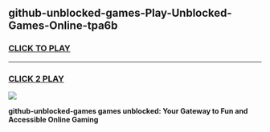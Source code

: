 
## github-unblocked-games-Play-Unblocked-Games-Online-tpa6b
<h3>
<a href="https://premium76.site?title=github-unblocked-games&ref=24A">CLICK TO PLAY</a></h3>
<hr>

<h3>
<a href="https://premium76.site?title=github-unblocked-games&ref=24A">CLICK 2 PLAY</a>
  
</h3>

<a href="https://premium76.site?title=github-unblocked-games&ref=24A"><img src="https://clearcache.store/games.png"></a>


**github-unblocked-games games unblocked: Your Gateway to Fun and Accessible Online Gaming**
